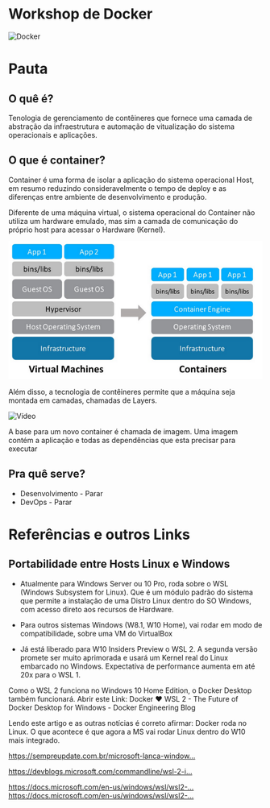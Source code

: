 
# Workshop de Docker

![Docker](https://images.app.goo.gl/c3g1d16zPKFT9mMF8)

# Pauta

## O quê é?

Tenologia de gerenciamento de contêineres que fornece uma camada de abstração da infraestrutura e automação de vitualização do sistema operacionais e aplicações.


## O que é container?

Container é uma forma de isolar a aplicação do sistema operacional Host, em resumo reduzindo consideravelmente o tempo de deploy e as diferenças entre ambiente de desenvolvimento e produção.

Diferente de uma máquina virtual, o sistema operacional do Container não utiliza um hardware emulado, mas sim a camada de comunicação do próprio host para acessar o Hardware (Kernel).

![Diferenças entre Docker e Máquinas virtuais](assets/img/docker_x_vmachine.png)


Além disso, a tecnologia de contêineres permite que a máquina seja montada em camadas, chamadas de Layers.

![Vídeo](https://www.youtube.com/watch?v=QFuOggpDAOw&feature=youtu.be)


A base para um novo container é chamada de imagem. Uma imagem contém a aplicação e todas as dependências que esta precisar para executar


## Pra quê serve?

 - Desenvolvimento - Parar
 - DevOps - Parar

# Referências e outros Links

## Portabilidade entre Hosts Linux e Windows

- Atualmente para Windows Server ou 10 Pro, roda sobre o WSL (Windows Subsystem for Linux). Que é um módulo padrão do sistema que permite a instalação de uma Distro Linux dentro do SO Windows, com acesso direto aos recursos de Hardware.

- Para outros sistemas Windows (W8.1, W10 Home), vai rodar em modo de compatibilidade, sobre uma VM do VirtualBox

- Já está liberado para W10 Insiders Preview o WSL 2. A segunda versão promete ser muito aprimorada e usará um Kernel real do Linux embarcado no Windows. Expectativa de performance aumenta em até 20x para o WSL 1.

Como o WSL 2 funciona no Windows 10 Home Edition, o Docker Desktop também funcionará.
Abrir este Link:
Docker ❤️️ WSL 2 - The Future of Docker Desktop for Windows - Docker Engineering Blog

Lendo este artigo e as outras notícias é correto afirmar: Docker roda no Linux.
O que acontece é que agora a MS vai rodar Linux dentro do W10 mais integrado.


https://sempreupdate.com.br/microsoft-lanca-window…

https://devblogs.microsoft.com/commandline/wsl-2-i…

https://docs.microsoft.com/en-us/windows/wsl/wsl2-…
https://docs.microsoft.com/en-us/windows/wsl/wsl2-…

